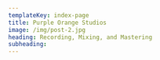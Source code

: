 ```yaml
---
templateKey: index-page
title: Purple Orange Studios
image: /img/post-2.jpg
heading: Recording, Mixing, and Mastering
subheading:
---
```

